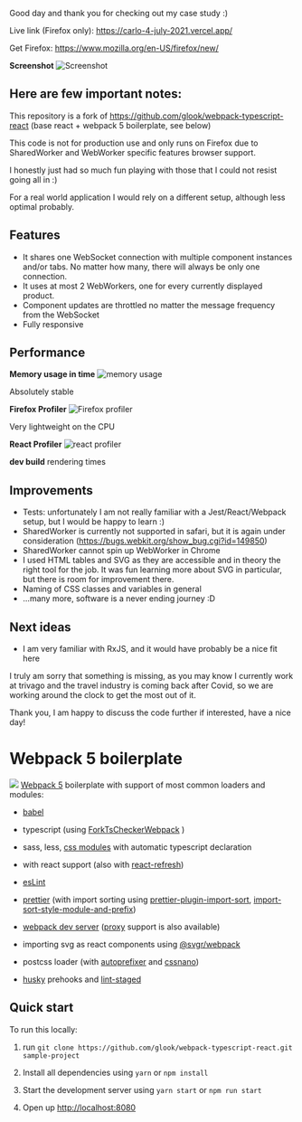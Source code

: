 Good day and thank you for checking out my case study :)

Live link (Firefox only): https://carlo-4-july-2021.vercel.app/

Get Firefox: https://www.mozilla.org/en-US/firefox/new/

**Screenshot**
![Screenshot](https://i.ibb.co/wsb5pSD/Screenshot-2021-07-04-at-14-13-28.png)

## Here are few important notes:

This repository is a fork of https://github.com/glook/webpack-typescript-react (base react + webpack 5 boilerplate, see below)

This code is not for production use and only runs on Firefox due to SharedWorker and WebWorker specific features browser support.

I honestly just had so much fun playing with those that I could not resist going all in :)

For a real world application I would rely on a different setup, although less optimal probably.

## Features

-   It shares one WebSocket connection with multiple component instances and/or tabs. No matter how many, there will always be only one connection.
-   It uses at most 2 WebWorkers, one for every currently displayed product.
-   Component updates are throttled no matter the message frequency from the WebSocket
-   Fully responsive

## Performance

**Memory usage in time**
![memory usage](https://i.ibb.co/qjhL4qQ/Screenshot-2021-07-04-at-14-15-51.png)

Absolutely stable

**Firefox Profiler**
![Firefox profiler](https://i.ibb.co/DK87DW7/Screenshot-2021-07-04-at-14-08-36.png)

Very lightweight on the CPU

**React Profiler**
![react profiler](https://i.ibb.co/hcQ4FCc/Screenshot-2021-07-04-at-14-20-05.png)

**dev build** rendering times

## Improvements

-   Tests: unfortunately I am not really familiar with a Jest/React/Webpack setup, but I would be happy to learn :)
-   SharedWorker is currently not supported in safari, but it is again under consideration
    (https://bugs.webkit.org/show_bug.cgi?id=149850)
-   SharedWorker cannot spin up WebWorker in Chrome
-   I used HTML tables and SVG as they are accessible and in theory the right tool for the job.
    It was fun learning more about SVG in particular, but there is room for improvement there.
-   Naming of CSS classes and variables in general
-   ...many more, software is a never ending journey :D

## Next ideas

-   I am very familiar with RxJS, and it would have probably be a nice fit here

I truly am sorry that something is missing, as you may know I currently work at trivago and the travel industry is coming back after Covid, so we are working around the clock to get the most out of it.

Thank you, I am happy to discuss the code further if interested, have a nice day!

# Webpack 5 boilerplate

![](https://habrastorage.org/webt/q-/lv/b0/q-lvb0d4li7cpi-hsctistlzooi.png)
[Webpack 5](https://webpack.js.org/) boilerplate with support of most common loaders and modules:

-   [babel](https://babeljs.io/)

-   typescript (using [ForkTsCheckerWebpack](https://www.npmjs.com/package/fork-ts-checker-webpack-plugin) )

-   sass, less, [css modules](https://github.com/css-modules/css-modules) with automatic typescript declaration

-   with react support (also with [react-refresh](https://www.npmjs.com/package/@pmmmwh/react-refresh-webpack-plugin))

-   [esLint](https://www.npmjs.com/package/eslint)

-   [prettier](https://www.npmjs.com/package/prettier) (with import sorting using [prettier-plugin-import-sort](https://www.npmjs.com/package/prettier-plugin-import-sort), [import-sort-style-module-and-prefix](https://www.npmjs.com/package/import-sort-style-module-and-prefix))

-   [webpack dev server](https://webpack.js.org/configuration/dev-server/) ([proxy](https://webpack.js.org/configuration/dev-server/#devserverproxy) support is also available)

-   importing svg as react components using [@svgr/webpack](https://www.npmjs.com/package/@svgr/webpack)

-   postcss loader (with [autoprefixer](https://www.npmjs.com/package/autoprefixer) and [cssnano](https://www.npmjs.com/package/cssnano))

-   [husky](https://www.npmjs.com/package/husky) prehooks and [lint-staged](https://www.npmjs.com/package/lint-staged)

## Quick start

To run this locally:

1. run `git clone https://github.com/glook/webpack-typescript-react.git sample-project`

2. Install all dependencies using `yarn` or `npm install`

3. Start the development server using `yarn start` or `npm run start`

4. Open up [http://localhost:8080](http://localhost:8080)
